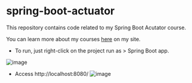 # spring-boot-actuator
This repository contains code related to my Spring Boot Acutator course.

You can learn more about my courses [here](http://courses.springframework.guru/courses/) on my site.

- To run, just right-click on the project run as > Spring Boot app.

![image](https://github.com/user-attachments/assets/f864664c-f8b0-436b-93e3-a7bc282154b9)

- Access http://localhost:8080/
![image](https://github.com/user-attachments/assets/41b4956d-1d5f-4ebd-9e81-2e6faf15c604)


